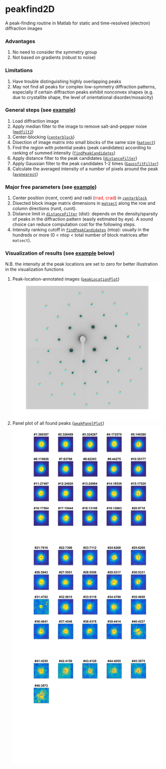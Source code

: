 # peakfind2D
A peak-finding routine in Matlab for static and time-resolved (electron) diffraction images


### Advantages
1. No need to consider the symmetry group
2. Not based on gradients (robust to noise)


### Limitations
1. Have trouble distinguishing highly overlapping peaks
2. May not find all peaks for complex low-symmetry diffraction patterns, especially if certain diffraction peaks exhibit nonconvex shapes (e.g. due to crystallite shape, the level of orientational disorder/mosaicity)


### General steps (see [example](https://github.com/RealPolitiX/peakfind2D/tree/master/example))
1. Load diffraction image
2. Apply median filter to the image to remove salt-and-pepper noise ([`medfilt2`](https://www.mathworks.com/help/images/ref/medfilt2.html))
3. Center-blocking ([`centerblock`](https://github.com/RealPolitiX/peakfind2D/blob/master/centerblock.m))
4. Disection of image matrix into small blocks of the same size ([`matsect`](https://github.com/RealPolitiX/peakfind2D/blob/master/matsect.m))
5. Find the region with potential peaks (peak candidates) according to ranking of summed intensity ([`findPeakCandidates`](https://github.com/RealPolitiX/peakfind2D/blob/master/findPeakCandidates.m))
6. Apply distance filter to the peak candidates ([`distanceFilter`](https://github.com/RealPolitiX/peakfind2D/blob/master/distanceFilter.m))
7. Apply Gaussian filter to the peak candidates 1-2 times ([`GaussfitFilter`](https://github.com/RealPolitiX/peakfind2D/blob/master/GaussfitFilter.m))
8. Calculate the averaged intensity of a number of pixels around the peak ([`avgnearest`](https://github.com/RealPolitiX/peakfind2D/blob/master/avgnearest.m))


### Major free parameters (see [example](https://github.com/RealPolitiX/peakfind2D/tree/master/example))
1. Center position (rcent, ccent) and radii (<span style="color:red">rrad, crad</span>) in [`centerblock`](https://github.com/RealPolitiX/peakfind2D/blob/master/centerblock.m) 
2. Disected block image matrix dimensions in [`matsect`](https://github.com/RealPolitiX/peakfind2D/blob/master/matsect.m) along the row and column directions (runit, cunit).
3. Distance limit in [`distanceFilter`](https://github.com/RealPolitiX/peakfind2D/blob/master/distanceFilter.m) (dist): depends on the density/sparsity of peaks in the diffraction pattern (easily estimated by eye). A sound choice can reduce computation cost for the following steps.
4. Intensity ranking cutoff in [`findPeakCandidates`](https://github.com/RealPolitiX/peakfind2D/blob/master/findPeakCandidates.m) (ntop): usually in the hundreds or more (0 < ntop < total number of block matrices after `matsect`). 


### Visualization of results (see [example](https://github.com/RealPolitiX/peakfind2D/tree/master/example) below)
N.B. the intensity at the peak locations are set to zero for better illustration in the visualization functions
1. Peak-location-annotated images ([`peakLocationPlot`](https://github.com/RealPolitiX/peakfind2D/blob/master/peakLocationPlot.m))
![Si electron diffraction pattern](https://github.com/RealPolitiX/peakfind2D/blob/master/example/Img_wPeakAnnotation_BW.png)
2. Panel plot of all found peaks ([`peakPanelPlot`](https://github.com/RealPolitiX/peakfind2D/blob/master/peakPanelPlot.m))
![Peak gallery #1](https://github.com/RealPolitiX/peakfind2D/blob/master/example/2000-00-00_Scan1_PeakGallery_1.png)
![Peak gallery #2](https://github.com/RealPolitiX/peakfind2D/blob/master/example/2000-00-00_Scan1_PeakGallery_2.png)
![Peak gallery #3](https://github.com/RealPolitiX/peakfind2D/blob/master/example/2000-00-00_Scan1_PeakGallery_3.png)
